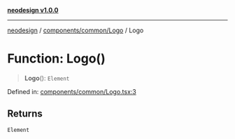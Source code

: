 [**neodesign v1.0.0**](../../../../README.md)

***

[neodesign](../../../../modules.md) / [components/common/Logo](../README.md) / Logo

# Function: Logo()

> **Logo**(): `Element`

Defined in: [components/common/Logo.tsx:3](https://github.com/mladjom/neodesign/blob/12ebc446849a001345c104056aef95c6372b148e/components/common/Logo.tsx#L3)

## Returns

`Element`
